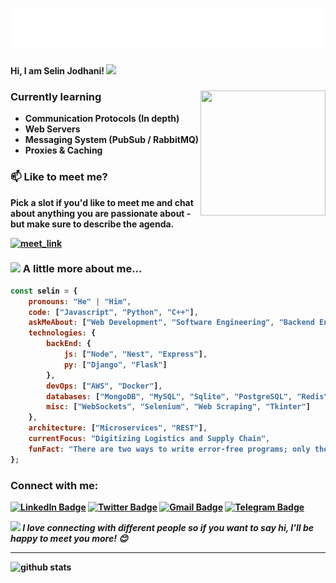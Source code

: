 <h1 align="center">
  <img src="https://raw.githubusercontent.com/SelinJodhani/SelinJodhani/master/name.svg" alt="Selin Jodhani" />
</h1>

<!--[![Twitter Badge](https://img.shields.io/badge/-JodhaniSelin-1ca0f1?style=flat-square&logo=twitter&logoColor=white&link=https://twitter.com/JodhaniSelin)](https://twitter.com/JodhaniSelin)  [![Gmail Badge](https://img.shields.io/badge/-jodhaniselin.sj@gmail.com-c14438?style=flat-square&logo=Gmail&logoColor=white&link=mailto:jodhaniselin.sj@gmail.com)](mailto:jodhaniselin.sj@.com)-->

<p> <b>Hi, I am Selin Jodhani! <img src="https://media.giphy.com/media/mGcNjsfWAjY5AEZNw6/giphy.gif" width="50"> <b></p>

<img align="right" src="https://user-images.githubusercontent.com/5713670/87202985-820dcb80-c2b6-11ea-9f56-7ec461c497c3.gif" height="200" width="200">

<h3> Currently learning </h3>

- Communication Protocols (In depth)
- Web Servers
- Messaging System (PubSub / RabbitMQ)
- Proxies & Caching 

### 📫 Like to meet me?

Pick a slot if you'd like to meet me and chat about anything you are passionate about - but make sure to describe the agenda.

<a href="https://calendly.com/selinjodhani/30min" target="_blank"><img width="498" alt="meet_link" src="https://user-images.githubusercontent.com/15426564/144297439-f530f383-e73e-41e0-9914-a9b7d3f432e5.png"></a>

### <img src="https://media.giphy.com/media/VgCDAzcKvsR6OM0uWg/giphy.gif" width="50"> A little more about me...  

```javascript
const selin = {
    pronouns: "He" | "Him",
    code: ["Javascript", "Python", "C++"],
    askMeAbout: ["Web Development", "Software Engineering", "Backend Engineering", "Cats"],
    technologies: {
        backEnd: {
            js: ["Node", "Nest", "Express"],
            py: ["Django", "Flask"]
        },
        devOps: ["AWS", "Docker"],
        databases: ["MongoDB", "MySQL", "Sqlite", "PostgreSQL", "Redis"],
        misc: ["WebSockets", "Selenium", "Web Scraping", "Tkinter"]
    },
    architecture: ["Microservices", "REST"],
    currentFocus: "Digitizing Logistics and Supply Chain",
    funFact: "There are two ways to write error-free programs; only the third one works"
};
```

### Connect with me:

[![LinkedIn Badge](https://img.shields.io/badge/-selinjodhani-0077b5?style=flat-square&logo=Linkedin&logoColor=white&link=https://www.linkedin.com/in/selinjodhani)](https://www.linkedin.com/in/selinjodhani) [![Twitter Badge](https://img.shields.io/badge/-JodhaniSelin-1da1f2?style=flat-square&logo=twitter&logoColor=white&link=https://twitter.com/JodhaniSelin)](https://twitter.com/JodhaniSelin) [![Gmail Badge](https://img.shields.io/badge/-jodhaniselin.sj@gmail.com-ea4335?style=flat-square&logo=Gmail&logoColor=white&link=mailto:jodhaniselin.sj@gmail.com)](mailto:jodhaniselin.sj@gmail.com) [![Telegram Badge](https://img.shields.io/badge/-NoOneCanBeNoOne-0088cc?style=flat-square&logo=Telegram&logoColor=white&link=https://twitter.com/JodhaniSelin)](https://t.me/NoOneCanBeNoOne) 

<img src="https://media.giphy.com/media/LnQjpWaON8nhr21vNW/giphy.gif" width="60"> <em><b>I love connecting with different people</b> so if you want to say <b>hi, I'll be happy to meet you more!</b> 😊</em>

---------------------------------------------------------------------------------------------------------------------------------------------------------------------------------

![github stats](https://github-readme-stats.vercel.app/api?username=SelinJodhani&show_icons=true&theme=dark)
